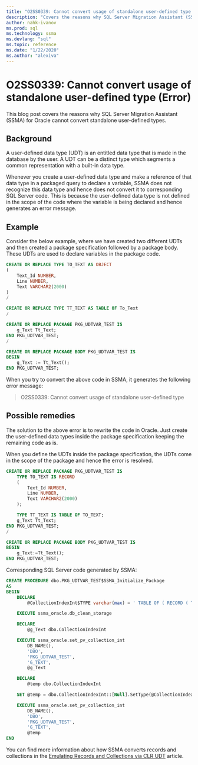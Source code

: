 ```yaml
---
title: "O2SS0339: Cannot convert usage of standalone user-defined type (Error)"
description: "Covers the reasons why SQL Server Migration Assistant (SSMA) for Oracle cannot convert standalone user-defined types."
author: nahk-ivanov
ms.prod: sql
ms.technology: ssma
ms.devlang: "sql"
ms.topic: reference
ms.date: "1/22/2020"
ms.author: "alexiva"
---
```


# O2SS0339: Cannot convert usage of standalone user-defined type (Error)

This blog post covers the reasons why SQL Server Migration Assistant (SSMA) for Oracle cannot convert standalone user-defined types.

## Background

A user-defined data type (UDT) is an entitled data type that is made in the database by the user. A UDT can be a distinct type which segments a common representation with a built-in data type.

Whenever you create a user-defined data type and make a reference of that data type in a packaged query to declare a variable, SSMA does not recognize this data type and hence does not convert it to corresponding SQL Server code. This is because the user-defined data type is not defined in the scope of the code where the variable is being declared and hence generates an error message.

## Example

Consider the below example, where we have created two different UDTs and then created a package specification followed by a package body. These UDTs are used to declare variables in the package code.

```sql
CREATE OR REPLACE TYPE TO_TEXT AS OBJECT
(
    Text_Id NUMBER,
    Line NUMBER,
    Text VARCHAR2(2000)
)
/

CREATE OR REPLACE TYPE TT_TEXT AS TABLE OF To_Text
/

CREATE OR REPLACE PACKAGE PKG_UDTVAR_TEST IS
    g_Text Tt_Text;
END PKG_UDTVAR_TEST;
/

CREATE OR REPLACE PACKAGE BODY PKG_UDTVAR_TEST IS
BEGIN
    g_Text := Tt_Text();
END PKG_UDTVAR_TEST;
```

When you try to convert the above code in SSMA, it generates the following error message:

> O2SS0339: Cannot convert usage of standalone user-defined type

## Possible remedies

The solution to the above error is to rewrite the code in Oracle. Just create the user-defined data types inside the package specification keeping the remaining code as is.

When you define the UDTs inside the package specification, the UDTs come in the scope of the package and hence the error is resolved.

```sql
CREATE OR REPLACE PACKAGE PKG_UDTVAR_TEST IS
    TYPE TO_TEXT IS RECORD
    (
        Text_Id NUMBER,
        Line NUMBER,
        Text VARCHAR2(2000)
    );

    TYPE TT_TEXT IS TABLE OF TO_TEXT;
    g_Text Tt_Text;
END PKG_UDTVAR_TEST;
/

CREATE OR REPLACE PACKAGE BODY PKG_UDTVAR_TEST IS
BEGIN
    g_Text:=Tt_Text();
END PKG_UDTVAR_TEST;
```

Corresponding SQL Server code generated by SSMA:

```sql
CREATE PROCEDURE dbo.PKG_UDTVAR_TEST$SSMA_Initialize_Package
AS
BEGIN
    DECLARE
        @CollectionIndexInt$TYPE varchar(max) = ' TABLE OF ( RECORD ( TEXT_ID DOUBLE , LINE DOUBLE , TEXT STRING ) )'

    EXECUTE ssma_oracle.db_clean_storage

    DECLARE
        @g_Text dbo.CollectionIndexInt

    EXECUTE ssma_oracle.set_pv_collection_int
        DB_NAME(),
        'DBO',
        'PKG_UDTVAR_TEST',
        'G_TEXT',
        @g_Text

    DECLARE
        @temp dbo.CollectionIndexInt

    SET @temp = dbo.CollectionIndexInt::[Null].SetType(@CollectionIndexInt$TYPE)

    EXECUTE ssma_oracle.set_pv_collection_int
        DB_NAME(),
        'DBO',
        'PKG_UDTVAR_TEST',
        'G_TEXT',
        @temp
END
```

You can find more information about how SSMA converts records and collections in the [Emulating Records and Collections via CLR UDT](../emulate-records-collections-via-clr.md) article.
